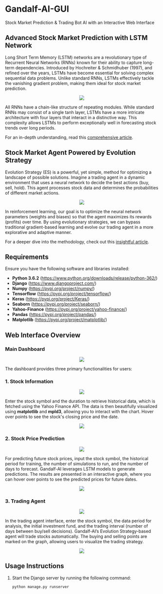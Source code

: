 # Gandalf-AI-GUI

Stock Market Prediction & Trading Bot AI with an Interactive Web Interface

## Advanced Stock Market Prediction with LSTM Network

Long Short Term Memory (LSTM) networks are a revolutionary type of Recurrent Neural Networks (RNNs) known for their ability to capture long-term dependencies. Introduced by Hochreiter & Schmidhuber (1997), and refined over the years, LSTMs have become essential for solving complex sequential data problems. Unlike standard RNNs, LSTMs effectively tackle the vanishing gradient problem, making them ideal for stock market prediction.

<p align="center">
<img src="https://github.com/crypto-code/Stock-Market-AI-GUI/blob/master/assets/lstm_model.png" align="middle" />
</p>

All RNNs have a chain-like structure of repeating modules. While standard RNNs may consist of a single tanh layer, LSTMs have a more intricate architecture with four layers that interact in a distinctive way. This complexity allows LSTMs to perform exceptionally well in forecasting stock trends over long periods.

For an in-depth understanding, read this [comprehensive article](https://colah.github.io/posts/2015-08-Understanding-LSTMs/).

## Stock Market Agent Powered by Evolution Strategy

Evolution Strategy (ES) is a powerful, yet simple, method for optimizing a landscape of possible solutions. Imagine a trading agent in a dynamic environment that uses a neural network to decide the best actions (buy, sell, hold). This agent processes stock data and determines the probabilities of different market actions.

<p align="center">
<img src="https://github.com/crypto-code/Stock-Market-AI-GUI/blob/master/assets/evolve_agent.png" align="middle" />
</p>

In reinforcement learning, our goal is to optimize the neural network parameters (weights and biases) so that the agent maximizes its rewards (profits) over time. By using evolutionary strategies, we can bypass traditional gradient-based learning and evolve our trading agent in a more explorative and adaptive manner.

For a deeper dive into the methodology, check out this [insightful article](https://towardsdatascience.com/reinforcement-learning-without-gradients-evolving-agents-using-genetic-algorithms-8685817d84f).

## Requirements

Ensure you have the following software and libraries installed:

- **Python 3.6.2** (https://www.python.org/downloads/release/python-362/)
- **Django** (https://www.djangoproject.com/)
- **Numpy** (https://pypi.org/project/numpy/)
- **Tensorflow** (https://pypi.org/project/tensorflow/)
- **Keras** (https://pypi.org/project/Keras/)
- **Seaborn** (https://pypi.org/project/seaborn/)
- **Yahoo-Finance** (https://pypi.org/project/yahoo-finance/)
- **Pandas** (https://pypi.org/project/pandas/)
- **Matplotlib** (https://pypi.org/project/matplotlib/)

## Web Interface Overview

### Main Dashboard

<p align="center">
<img src="https://github.com/AbhinavSharma07/Gandalf-AI/blob/main/assets/Main.png" align="middle" />
</p>

The dashboard provides three primary functionalities for users:

### 1. **Stock Information**

<p align="center">
<img src="https://github.com/AbhinavSharma07/Gandalf-AI/blob/main/assets/Info.png" align="middle" />
</p>

Enter the stock symbol and the duration to retrieve historical data, which is fetched using the Yahoo Finance API. The data is then beautifully visualized using **matplotlib** and **mpld3**, allowing you to interact with the chart. Hover over points to see the stock's closing price and the date.

<p align="center">
<img src="https://github.com/AbhinavSharma07/Gandalf-AI/blob/main/assets/Info-done.png" align="middle" />
</p>

### 2. **Stock Price Prediction**

<p align="center">
<img src="https://github.com/AbhinavSharma07/Gandalf-AI/blob/main/assets/Prediction.png" align="middle" />
</p>

For predicting future stock prices, input the stock symbol, the historical period for training, the number of simulations to run, and the number of days to forecast. Gandalf-AI leverages LSTM models to generate predictions. The results are presented in an interactive graph, where you can hover over points to see the predicted prices for future dates.

<p align="center">
<img src="https://github.com/AbhinavSharma07/Gandalf-AI/blob/main/assets/Prediction-done.png" align="middle" />
</p>

### 3. **Trading Agent**

<p align="center">
<img src="https://github.com/AbhinavSharma07/Gandalf-AI/blob/main/assets/Agent.png" align="middle" />
</p>

In the trading agent interface, enter the stock symbol, the data period for analysis, the initial investment fund, and the trading interval (number of days between buy/sell decisions). Gandalf-AI’s Evolution Strategy-based agent will trade stocks automatically. The buying and selling points are marked on the graph, allowing users to visualize the trading strategy.

<p align="center">
<img src="https://github.com/AbhinavSharma07/Gandalf-AI/blob/main/assets/Agent-done.png" align="middle" />
</p>

## Usage Instructions

1. Start the Django server by running the following command:
   ```bash
   python manage.py runserver
